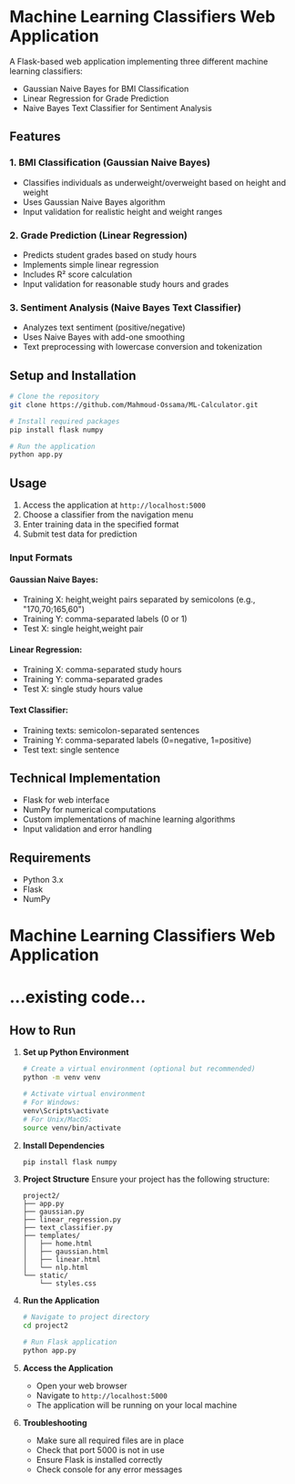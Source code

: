 # Machine Learning Classifiers Web Application

A Flask-based web application implementing three different machine learning classifiers:
- Gaussian Naive Bayes for BMI Classification
- Linear Regression for Grade Prediction
- Naive Bayes Text Classifier for Sentiment Analysis

## Features

### 1. BMI Classification (Gaussian Naive Bayes)
- Classifies individuals as underweight/overweight based on height and weight
- Uses Gaussian Naive Bayes algorithm
- Input validation for realistic height and weight ranges

### 2. Grade Prediction (Linear Regression)
- Predicts student grades based on study hours
- Implements simple linear regression
- Includes R² score calculation
- Input validation for reasonable study hours and grades

### 3. Sentiment Analysis (Naive Bayes Text Classifier)
- Analyzes text sentiment (positive/negative)
- Uses Naive Bayes with add-one smoothing
- Text preprocessing with lowercase conversion and tokenization

## Setup and Installation

```bash
# Clone the repository
git clone https://github.com/Mahmoud-Ossama/ML-Calculator.git

# Install required packages
pip install flask numpy

# Run the application
python app.py
```

## Usage

1. Access the application at `http://localhost:5000`
2. Choose a classifier from the navigation menu
3. Enter training data in the specified format
4. Submit test data for prediction

### Input Formats

#### Gaussian Naive Bayes:
- Training X: height,weight pairs separated by semicolons (e.g., "170,70;165,60")
- Training Y: comma-separated labels (0 or 1)
- Test X: single height,weight pair

#### Linear Regression:
- Training X: comma-separated study hours
- Training Y: comma-separated grades
- Test X: single study hours value

#### Text Classifier:
- Training texts: semicolon-separated sentences
- Training Y: comma-separated labels (0=negative, 1=positive)
- Test text: single sentence

## Technical Implementation

- Flask for web interface
- NumPy for numerical computations
- Custom implementations of machine learning algorithms
- Input validation and error handling

## Requirements

- Python 3.x
- Flask
- NumPy

# Machine Learning Classifiers Web Application

# ...existing code...

## How to Run

1. **Set up Python Environment**
   ```bash
   # Create a virtual environment (optional but recommended)
   python -m venv venv
   
   # Activate virtual environment
   # For Windows:
   venv\Scripts\activate
   # For Unix/MacOS:
   source venv/bin/activate
   ```

2. **Install Dependencies**
   ```bash
   pip install flask numpy
   ```

3. **Project Structure**
   Ensure your project has the following structure:
   ```
   project2/
   ├── app.py
   ├── gaussian.py
   ├── linear_regression.py
   ├── text_classifier.py
   ├── templates/
   │   ├── home.html
   │   ├── gaussian.html
   │   ├── linear.html
   │   └── nlp.html
   └── static/
       └── styles.css
   ```

4. **Run the Application**
   ```bash
   # Navigate to project directory
   cd project2
   
   # Run Flask application
   python app.py
   ```

5. **Access the Application**
   - Open your web browser
   - Navigate to `http://localhost:5000`
   - The application will be running on your local machine

6. **Troubleshooting**
   - Make sure all required files are in place
   - Check that port 5000 is not in use
   - Ensure Flask is installed correctly
   - Check console for any error messages
